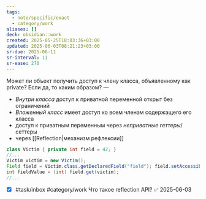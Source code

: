 ```yaml
---
tags:
  - note/specific/exact
  - category/work
aliases: []
deck: obsidian::work
created: 2025-05-25T18:03:36+03:00
updated: 2025-06-03T08:21:23+03:00
sr-due: 2025-06-11
sr-interval: 11
sr-ease: 270
---
```


Может ли объект получить доступ к члену класса, объявленному как private? Если да, то каким образом?
—
- *Внутри класса* доступ к приватной переменной открыт без ограничений
- *Вложенный класс* имеет доступ ко всем членам содержащего его класса
- доступ к приватным переменным через *неприватные геттеры*/сеттеры
- через [[Reflection|механизм рефлексии]]
```java
class Victim { private int field = 42; }
//...
Victim victim = new Victim();
Field field = Victim.class.getDeclaredField("field"); field.setAccessible(true);
int fieldValue = (int) field.get(victim);
//...
```

- [x] #task/inbox #category/work Что такое reflection API? ✅ 2025-06-03
